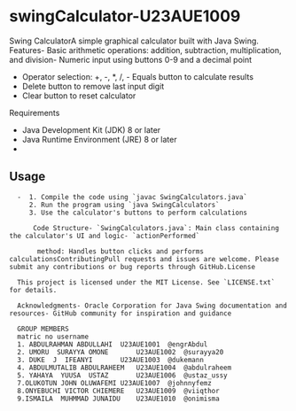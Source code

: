 # swingCalculator-U23AUE1009
Swing CalculatorA simple graphical calculator built with Java Swing.
Features- 
Basic arithmetic operations: addition, subtraction, multiplication, and division- 
Numeric input using buttons 0-9 and a decimal point
- Operator selection: +, -, *, /, - Equals button to calculate results
- Delete button to remove last input digit
- Clear button to reset calculator

Requirements
- Java Development Kit (JDK) 8 or later
- Java Runtime Environment (JRE) 8 or later
-
Usage
  -
      -  1. Compile the code using `javac SwingCalculators.java`
         2. Run the program using `java SwingCalculators`
         3. Use the calculator's buttons to perform calculations
           
          Code Structure- `SwingCalculators.java`: Main class containing the calculator's UI and logic- `actionPerformed`
           
           method: Handles button clicks and performs calculationsContributingPull requests and issues are welcome. Please submit any contributions or bug reports through GitHub.License
      
      This project is licensed under the MIT License. See `LICENSE.txt` for details.
      
      Acknowledgments- Oracle Corporation for Java Swing documentation and resources- GitHub community for inspiration and guidance
      
      GROUP MEMBERS			
      matric no	username
      1. ABDULRAHMAN ABDULLAHI	U23AUE1001	@engrAbdul
      2. UMORU  SURAYYA OMONE		U23AUE1002	@surayya20
      3. DUKE  J  IFEANYI		U23AUE1003	@dukemann
      4. ABDULMUTALIB ABDULRAHEEM	U23AUE1004	@abdulraheem
      5. YAHAYA  YUUSA  USTAZ		U23AUE1006	@ustaz_ussy
      7.OLUKOTUN JOHN OLUWAFEMI	U23AUE1007	@johnnyfemz
      8.ONYEBUCHI VICTOR CHIEMERE	U23AUE1009	@viiqthor
      9.ISMAILA  MUHMMAD JUNAIDU	U23AUE1010	@onimisma
